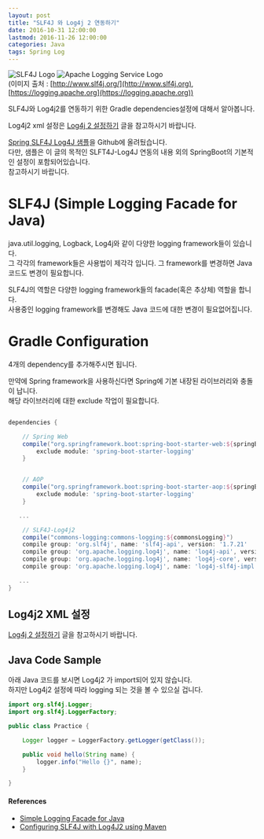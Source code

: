 ```yaml
---
layout: post
title: "SLF4J 와 Log4j 2 연동하기"
date: 2016-10-31 12:00:00 
lastmod: 2016-11-26 12:00:00 
categories: Java
tags: Spring Log
---
```


![SLF4J Logo ](http://www.slf4j.org/images/logos/slf4j-logo.jpg) 
![Apache Logging Service Logo](https://logging.apache.org/log4j/2.x/images/ls-logo.jpg)  
(이미지 출처 : [http://www.slf4j.org/](http://www.slf4j.org), [https://logging.apache.org](https://logging.apache.org))  

SLF4J와 Log4j2를 연동하기 위한 Gradle dependencies설정에 대해서 알아봅니다.  

Log4j2 xml 설정은 [Log4j 2 설정하기](/java/Log4j2.html) 글을 참고하시기 바랍니다.  

<!--more-->

[Spring SLF4J Log4J 샘플](https://github.com/dveamer/SpringBootSample/tree/master/SLF4J_Log4J2)을 Github에 올려뒀습니다.  
다만, 샘플은 이 글의 목적인 SLFT4J-Log4J 연동의 내용 외의 SpringBoot의 기본적인 설정이 포함되어있습니다.  
참고하시기 바랍니다.  

# SLF4J (Simple Logging Facade for Java)

java.util.logging, Logback, Log4j와 같이 다양한 logging framework들이 있습니다.  
그 각각의 framework들은 사용법이 제각각 입니다. 그 framework를 변경하면 Java 코드도 변경이 필요합니다.  

SLF4J의 역할은 다양한 logging framework들의 facade(혹은 추상체) 역할을 합니다.  
사용중인 logging framework를 변경해도 Java 코드에 대한 변경이 필요없어집니다.  

# Gradle Configuration

4개의 dependency를 추가해주시면 됩니다.  

만약에 Spring framework을 사용하신다면 Spring에 기본 내장된 라이브러리와 충돌이 납니다.  
해당 라이브러리에 대한 exclude 작업이 필요합니다.  

~~~gradle

dependencies {

    // Spring Web
    compile("org.springframework.boot:spring-boot-starter-web:${springBootVersion}") {
        exclude module: 'spring-boot-starter-logging'
    }


    // AOP
    compile("org.springframework.boot:spring-boot-starter-aop:${springBootVersion}") {
        exclude module: 'spring-boot-starter-logging'
    }

   ...

    // SLF4J-Log4j2
    compile("commons-logging:commons-logging:${commonsLogging}")
    compile group: 'org.slf4j', name: 'slf4j-api', version: '1.7.21'
    compile group: 'org.apache.logging.log4j', name: 'log4j-api', version: '2.5'
    compile group: 'org.apache.logging.log4j', name: 'log4j-core', version: '2.5'
    compile group: 'org.apache.logging.log4j', name: 'log4j-slf4j-impl', version: '2.5'

   ...
}
~~~

## Log4j2 XML 설정

[Log4j 2 설정하기](/java/Log4j2.html) 글을 참고하시기 바랍니다.  

## Java Code Sample

아래 Java 코드를 보시면 Log4j2 가 import되어 있지 않습니다.  
하지만 Log4j2 설정에 따라 logging 되는 것을 볼 수 있으실 겁니다.  

~~~java
import org.slf4j.Logger;
import org.slf4j.LoggerFactory;

public class Practice {

    Logger logger = LoggerFactory.getLogger(getClass());

    public void hello(String name) {
        logger.info("Hello {}", name);
    }

}
~~~


#### References
  * [Simple Logging Facade for Java](http://www.slf4j.org/)
  * [Configuring SLF4J with Log4J2 using Maven](http://whoopdicity.blogspot.kr/2014/04/configuring-slf4j-with-log4j2-using.html)
